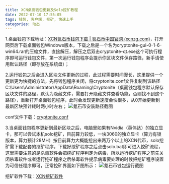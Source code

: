 ```yaml
---
title: XCN桌面钱包更新及Solo挖矿教程
date: 2022-07-10 17:55:05
tags: 钱包, 客户端, 挖矿, 快速上手
categories: 动态
---
```

1.桌面钱包下载地址：[XCN氪石币钱包下载 | 氪石币中国官网 (xcnzg.com)](https://xcnzg.com/2022/07/08/wallet/)，打开网页后下载桌面钱包Windows版本，下载之后是一个名为cryptonite-gui-0-1-6-win64.rar的压缩文件，直接解压，解压之后双击cryptonite-qt.exe这个可执行程序即可运行钱包文件，第一次运行钱包程序会提示你区块文件保存路径，新手请使用默认路径（即存放在系统盘）；

2.运行钱包之后会进入区块文件更新的过程，此过程需要时间漫长，这里提供一个更新更为快捷的方法，先将钱包程序关闭，将cryptonite.conf文件复制到该路径C:\Users\Administrator\AppData\Roaming\Cryptonite（桌面钱包程序默认保存区块文件的路径，默认为隐藏文件，需要打开隐藏文件查看功能，否则找不到这个路径），重新打开桌面钱包程序，此时会发现更新速度会快很多，从0开始更新到最新区块预计耗时两小时左右；
![氪石币安装路径截图](https://xcnzg.com/medias/quick-start/001.png)

conf文件下载：[cryptonite.conf](https://xcnzg.com/medias/quick-start/cryptonite.conf)

3.当桌面钱包程序更新到最新区块之后，电脑里如果有Nvidia（英伟达）的独立显卡，那可以尝试本机solo挖矿，目前算力较低，一块3060的独立显卡（算力有锁版本，算力预计28MH）按目前算力大概能挖出来两万个以上的XCN代币，solo挖矿需下载配套的挖矿程序，下载好挖矿程序之后点击solo.bat即可进入挖矿流程，这里需要注意的是杀毒软件会把挖矿程序判定为病毒，所以运行挖矿程序之前先关闭杀毒软件或者运行挖矿程序之后杀毒软件提示病毒要处理的时候把挖矿程序设置为可信任程序即可，正常挖矿界面如下图所示：
![氪石币钱包运行截图](https://xcnzg.com/medias/quick-start/002.png)

挖矿软件下载：[XCN挖矿软件](hhttps://xcnzg.com/medias/quick-start/XCN.rar)